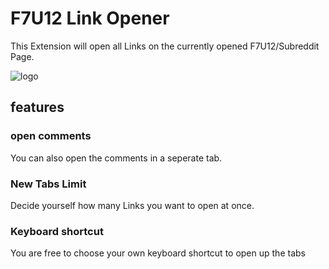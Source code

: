 # F7U12 Link Opener

This Extension will open all Links on the currently opened F7U12/Subreddit Page.

![logo](https://github.com/nickrussler/F7U12-Link-Opener/raw/master/src/img/icon128.png)

## features

### open comments

You can also open the comments in a seperate tab.

### New Tabs Limit

Decide yourself how many Links you want to open at once.

### Keyboard shortcut

You are free to choose your own keyboard shortcut to open up the tabs